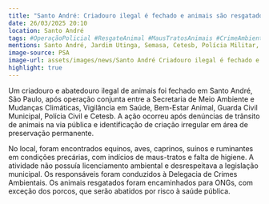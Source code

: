 ```yaml
---
title: "Santo André: Criadouro ilegal é fechado e animais são resgatados em condições precárias"
date: 26/03/2025 20:10
location: Santo André
tags: #OperaçãoPolicial #ResgateAnimal #MausTratosAnimais #CrimeAmbiental #SantoAndré #BemEstarAnimal #CriadouroIlegal #LegislaçãoAmbiental #ProteçãoAnimal #Denúncia #abc360noticias
mentions: Santo André, Jardim Utinga, Semasa, Cetesb, Polícia Militar, Departamento de Águas e Energia Elétrica (Daee), SP Águas, Córrego Oratório, Delegacia de Crimes Ambientais (Dicma).
image-source: PSA
image-url: assets/images/news/Santo André Criadouro ilegal é fechado e animais são resgatados em condições precárias.jpg
highlight: true
---
```


Um criadouro e abatedouro ilegal de animais foi fechado em Santo André, São Paulo, após operação conjunta entre a Secretaria de Meio Ambiente e Mudanças Climáticas, Vigilância em Saúde, Bem-Estar Animal, Guarda Civil Municipal, Polícia Civil e Cetesb. A ação ocorreu após denúncias de trânsito de animais na via pública e identificação de criação irregular em área de preservação permanente.

No local, foram encontrados equinos, aves, caprinos, suínos e ruminantes em condições precárias, com indícios de maus-tratos e falta de higiene. A atividade não possuía licenciamento ambiental e desrespeitava a legislação municipal. Os responsáveis foram conduzidos à Delegacia de Crimes Ambientais. Os animais resgatados foram encaminhados para ONGs, com exceção dos porcos, que serão abatidos por risco à saúde pública.
